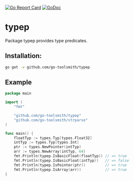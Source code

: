 [![Go Report Card](https://goreportcard.com/badge/github.com/go-toolsmith/typep)](https://goreportcard.com/report/github.com/go-toolsmith/typep)
[![GoDoc](https://godoc.org/github.com/go-toolsmith/typep?status.svg)](https://godoc.org/github.com/go-toolsmith/typep)


# typep

Package typep provides type predicates.

## Installation:

```bash
go get -v github.com/go-toolsmith/typep
```

## Example

```go
package main

import (
	"fmt"

	"github.com/go-toolsmith/typep"
	"github.com/go-toolsmith/strparse"
)

func main() {
	floatTyp := types.Typ[types.Float32]
	intTyp := types.Typ[types.Int]
	ptr := types.NewPointer(intTyp)
	arr := types.NewArray(intTyp, 64)
	fmt.Println(typep.IsBasicFloat(floatTyp)) // => true
	fmt.Println(typep.IsBasicFloat(intTyp))   // => false
	fmt.Println(typep.IsPointer(ptr))         // => true
	fmt.Println(typep.IsArray(arr))           // => true
}
```
